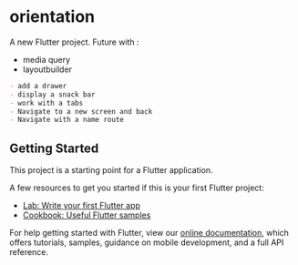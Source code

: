 # orientation

A new Flutter project.
Future with : 
- media query
- layoutbuilder
```markdown
- add a drawer
- display a snack bar
- work with a tabs
- Navigate to a new screen and back
- Navigate with a name route
```

## Getting Started

This project is a starting point for a Flutter application.

A few resources to get you started if this is your first Flutter project:

- [Lab: Write your first Flutter app](https://flutter.dev/docs/get-started/codelab)
- [Cookbook: Useful Flutter samples](https://flutter.dev/docs/cookbook)

For help getting started with Flutter, view our
[online documentation](https://flutter.dev/docs), which offers tutorials,
samples, guidance on mobile development, and a full API reference.
